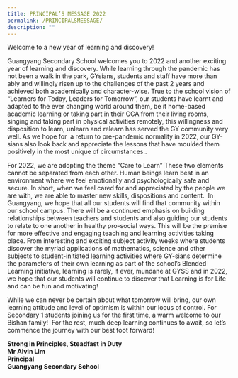 ```yaml
---
title: PRINCIPAL’S MESSAGE 2022
permalink: /PRINCIPALSMESSAGE/
description: ""
---
```




Welcome to a new year of learning and discovery!

Guangyang Secondary School welcomes you to 2022 and another exciting year of learning and discovery. While learning through the pandemic has not been a walk in the park, GYsians, students and staff have more than ably and willingly risen up to the challenges of the past 2 years and achieved both academically and character-wise. True to the school vision of “Learners for Today, Leaders for Tomorrow”, our students have learnt and adapted to the ever changing world around them, be it home-based academic learning or taking part in their CCA from their living rooms, singing and taking part in physical activities remotely, this willingness and disposition to learn, unlearn and relearn has served the GY community very well. As we hope for  a return to pre-pandemic normality in 2022, our GY-sians also look back and appreciate the lessons that have moulded them positively in the most unique of circumstances..

For 2022, we are adopting the theme “Care to Learn” These two elements cannot be separated from each other. Human beings learn best in an environment where we feel emotionally and psychologically safe and secure. In short, when we feel cared for and appreciated by the people we are with, we are able to master new skills, dispositions and content.  In Guangyang, we hope that all our students will find that community within our school campus. There will be a continued emphasis on building relationships between teachers and students and also guiding our students to relate to one another in healthy pro-social ways. This will be the premise for more effective and engaging teaching and learning activities taking place. From interesting and exciting subject activity weeks where students discover the myriad applications of mathematics, science and other subjects to student-initiated learning activities where GY-sians determine the parameters of their own learning as part of the school’s Blended Learning initiative, learning is rarely, if ever, mundane at GYSS and in 2022, we hope that our students will continue to discover that Learning is for Life and can be fun and motivating!

While we can never be certain about what tomorrow will bring, our own learning attitude and level of optimism is within our locus of control. For Secondary 1 students joining us for the first time, a warm welcome to our Bishan family!  For the rest, much deep learning continues to await, so let’s commence the journey with our best foot forward!

**Strong in Principles, Steadfast in Duty  
Mr Alvin Lim  
Principal  
Guangyang Secondary School**